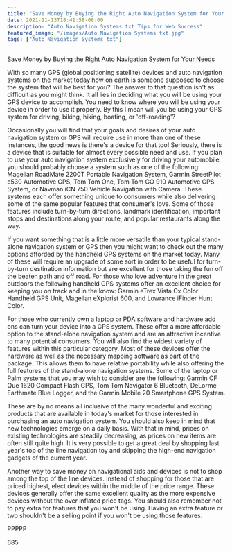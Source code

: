 ```yaml
---
title: "Save Money by Buying the Right Auto Navigation System for Your Needs"
date: 2021-11-13T18:41:58-08:00
description: "Auto Navigation Systems txt Tips for Web Success"
featured_image: "/images/Auto Navigation Systems txt.jpg"
tags: ["Auto Navigation Systems txt"]
---
```


Save Money by Buying the Right Auto Navigation System for Your Needs

With so many GPS (global positioning satellite) devices and auto navigation systems on the market today how on earth is someone supposed to choose the system that will be best for you? The answer to that question isn't as difficult as you might think. It all lies in deciding what you will be using your GPS device to accomplish. You need to know where you will be using your device in order to use it properly. By this I mean will you be using your GPS system for driving, biking, hiking, boating, or 'off-roading'? 

Occasionally you will find that your goals and desires of your auto navigation system or GPS will require use in more than one of these instances, the good news is there's a device for that too! Seriously, there is a device that is suitable for almost every possible need and use. If you plan to use your auto navigation system exclusively for driving your automobile, you should probably choose a system such as one of the following: Magellan RoadMate 2200T Portable Navigation System, Garmin StreetPilot c530 Automotive GPS, Tom Tom One, Tom Tom GO 910 Automotive GPS System, or Navman iCN 750 Vehicle Navigation with Camera. These systems each offer something unique to consumers while also delivering some of the same popular features that consumer's love. Some of those features include turn-by-turn directions, landmark identification, important stops and destinations along your route, and popular restaurants along the way.

If you want something that is a little more versatile than your typical stand-alone navigation system or GPS then you might want to check out the many options afforded by the handheld GPS systems on the market today. Many of these will require an upgrade of some sort in order to be useful for turn-by-turn destination information but are excellent for those taking the fun off the beaten path and off road. For those who love adventure in the great outdoors the following handheld GPS systems offer an excellent choice for keeping you on track and in the know: Garmin eTrex Vista Cx Color Handheld GPS Unit, Magellan eXplorist 600, and Lowrance iFinder Hunt Color. 

For those who currently own a laptop or PDA software and hardware add ons can turn your device into a GPS system. These offer a more affordable option to the stand-alone navigation system and are an attractive incentive to many potential consumers. You will also find the widest variety of features within this particular category. Most of these devices offer the hardware as well as the necessary mapping software as part of the package. This allows them to have relative portability while also offering the full features of the stand-alone navigation systems. Some of the laptop or Palm systems that you may wish to consider are the following: Garmin CF Que 1620 Compact Flash GPS, Tom Tom Navigator 6 Bluetooth, DeLorme Earthmate Blue Logger, and the Garmin Mobile 20 Smartphone GPS System.

These are by no means all inclusive of the many wonderful and exciting products that are available in today's market for those interested in purchasing an auto navigation system. You should also keep in mind that new technologies emerge on a daily basis. With that in mind, prices on existing technologies are steadily decreasing, as prices on new items are often still quite high. It is very possible to get a great deal by shopping last year's top of the line navigation toy and skipping the high-end navigation gadgets of the current year.

Another way to save money on navigational aids and devices is not to shop among the top of the line devices. Instead of shopping for those that are priced highest, elect devices within the middle of the price range. These devices generally offer the same excellent quality as the more expensive devices without the over inflated price tags. You should also remember not to pay extra for features that you won't be using. Having an extra feature or two shouldn't be a selling point if you won't be using those features.

PPPPP

685

